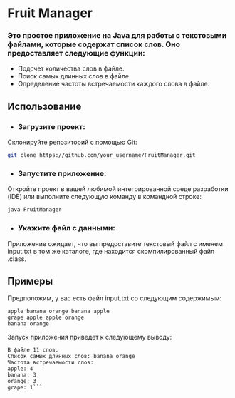 # Fruit Manager
### Это простое приложение на Java для работы с текстовыми файлами, которые содержат список слов. Оно предоставляет следующие функции:

- Подсчет количества слов в файле.
- Поиск самых длинных слов в файле.
- Определение частоты встречаемости каждого слова в файле.

## Использование
- ### Загрузите проект:
Склонируйте репозиторий с помощью Git:
```bash
git clone https://github.com/your_username/FruitManager.git
```

- ### Запустите приложение:
Откройте проект в вашей любимой интегрированной среде разработки (IDE) или выполните следующую команду в командной строке:
```bash
java FruitManager
```
- ### Укажите файл с данными:
Приложение ожидает, что вы предоставите текстовый файл с именем input.txt в том же каталоге, где находится скомпилированный файл .class.

## Примеры
Предположим, у вас есть файл input.txt со следующим содержимым:
```
apple banana orange banana apple
grape apple apple orange
banana orange
```
Запуск приложения приведет к следующему выводу:
```В файле 10 слов.
В файле 11 слов.
Список самых длинных слов: banana orange
Частота встречаемости слов:
apple: 4
banana: 3
orange: 3
grape: 1```

